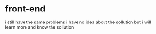 # front-end

i still have the same problems 
i have no idea about the sollution 
but i will learn more and know the sollution 
